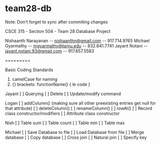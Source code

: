 team28-db
=========

Note: Don't forget to sync after commiting changes

CSCE 315 - Section 504 - Team 28 Database Project

Nishaanth Narayanan -- nishaanthn@gmail.com       -- 917.714.9765
Michael Gyarmathy   -- mgyarmathy@tamu.edu        -- 832.641.7741
Jayant Notani		-- jayant.notani.93@gmail.com -- 917.657.5583

=========

Basic Coding Standards

1. camelCase for naming
2. {} brackets:
functionName() {
  le code
}

Jayant
[ ] Querying
[ ] Delete
[ ] Update/modify command

Logan
[ ] addColumn() (making sure all other preexisting entries get null for that attribute)
[ ] deleteColumn()
[ ] renameColumn()
[ ] rowAt()
[ ] Record class constructor/modifiers
[ ] Attribute class constructor

Nish
[ ] Table sum
[ ] Table count
[ ] Table min
[ ] Table max

Michael
[ ] Save Database to file
[ ] Load Database from file
[ ] Merge database
[ ] Copy database
[ ] Cross join
[ ] Natural join
[ ] Specify key
